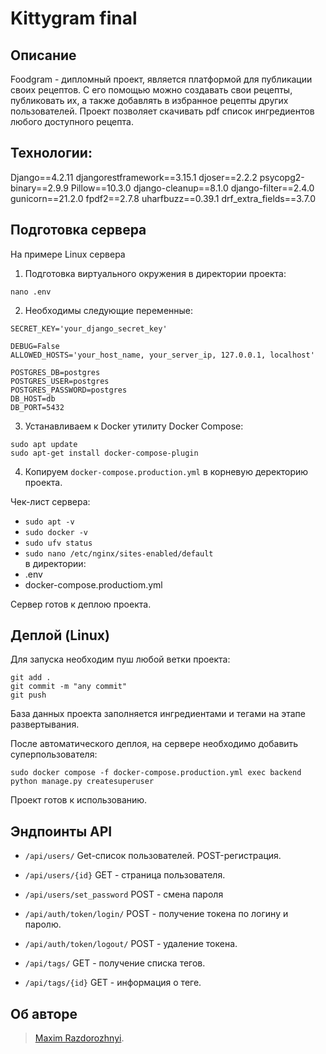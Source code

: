 # Kittygram final 

## Описание
Foodgram - дипломный проект, является платформой для публикации своих рецептов. С его помощью можно создавать свои рецепты, публиковать их, а также добавлять в избранное рецепты других пользователей. Проект позволяет скачивать pdf список ингредиентов любого доступного рецепта.

## **Технологии:**

Django==4.2.11
djangorestframework==3.15.1
djoser==2.2.2
psycopg2-binary==2.9.9
Pillow==10.3.0
django-cleanup==8.1.0
django-filter==2.4.0
gunicorn==21.2.0
fpdf2==2.7.8
uharfbuzz==0.39.1
drf_extra_fields==3.7.0

## Подготовка сервера
На примере Linux сервера

1. Подготовка виртуального окружения в директории проекта:
```
nano .env
```

2. Необходимы следующие переменные:
```nano
SECRET_KEY='your_django_secret_key'

DEBUG=False
ALLOWED_HOSTS='your_host_name, your_server_ip, 127.0.0.1, localhost'

POSTGRES_DB=postgres
POSTGRES_USER=postgres
POSTGRES_PASSWORD=postgres
DB_HOST=db
DB_PORT=5432
```

3. Устанавливаем к Docker утилиту Docker Compose:
```
sudo apt update
sudo apt-get install docker-compose-plugin 
```

4. Копируем `docker-compose.production.yml` в корневую деректорию проекта.

Чек-лист сервера:  
- ```sudo apt -v```  
- ```sudo docker -v```  
- ```sudo ufv status```  
- ```sudo nano /etc/nginx/sites-enabled/default```  
в директории:  
- .env  
- docker-compose.productiom.yml  

Сервер готов к деплою проекта.

## Деплой (Linux)  

Для запуска необходим пуш любой ветки проекта:  
```
git add .
git commit -m "any commit"
git push
```

База данных проекта заполняется ингредиентами и тегами на этапе развертывания.  

После автоматического деплоя, на сервере необходимо добавить суперпользователя:  
```
sudo docker compose -f docker-compose.production.yml exec backend python manage.py createsuperuser
```  

Проект готов к использованию.

## Эндпоинты API

* ```/api/users/```  Get-список пользователей. POST-регистрация.

* ```/api/users/{id}``` GET - страница пользователя. 

* ```/api/users/set_password``` POST - смена пароля

* ```/api/auth/token/login/``` POST - получение токена по логину и паролю.

* ```/api/auth/token/logout/``` POST - удаление токена. 

* ```/api/tags/``` GET - получение списка тегов.

* ```/api/tags/{id}``` GET - информация о теге.


## Об авторе
>[Maxim Razdorozhnyi](https://github.com/rmv9).